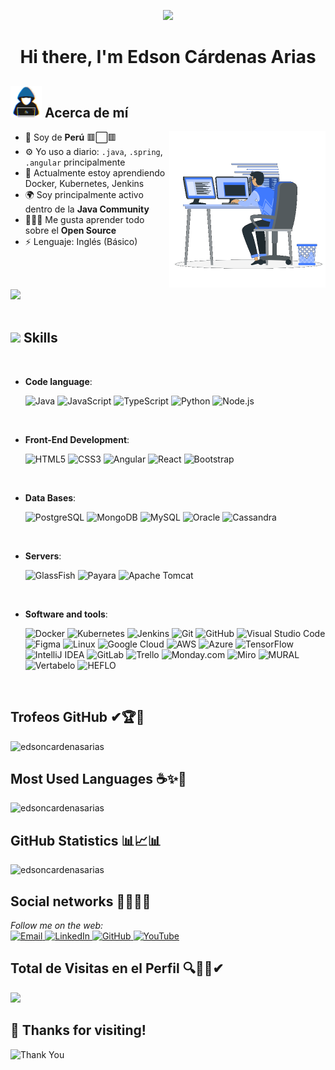 <p align="center">
  <img src="https://media.giphy.com/media/hvRJCLFzcasrR4ia7z/giphy.gif" width="35">
</p>

<h1 align="center">Hi there, I'm Edson Cárdenas Arias</h1>


## <picture><img src="https://github.com/0xAbdulKhalid/0xAbdulKhalid/raw/main/assets/mdImages/about_me.gif" width="50px"></picture> **Acerca de mí**

<picture> <img align="right" src="https://github.com/0xAbdulKhalid/0xAbdulKhalid/raw/main/assets/mdImages/Right_Side.gif" width="250px"></picture>

- 🏢 Soy de **Perú** 🟥⬜🟥
- ⚙️ Yo uso a diario: `.java`, `.spring`, `.angular` principalmente
- 🌱 Actualmente estoy aprendiendo Docker, Kubernetes, Jenkins
- 🌍 Soy principalmente activo dentro de la **Java Community**
- 👨🏻‍💻 Me gusta aprender todo sobre el **Open Source**
- ⚡ Lenguaje: Inglés (Básico)

<br><br>

<img src="https://user-images.githubusercontent.com/73097560/115834477-dbab4500-a447-11eb-908a-139a6edaec5c.gif"><br><br>

## <img src="https://media2.giphy.com/media/QssGEmpkyEOhBCb7e1/giphy.gif?cid=ecf05e47a0n3gi1bfqntqmob8g9aid1oyj2wr3ds3mg700bl&rid=giphy.gif" width="25"><b> Skills</b>
<br>

<p align="center">

- **Code language**:
  
    ![Java](https://img.shields.io/badge/Java-ED8B00?style=for-the-badge&logo=openjdk&logoColor=white)
    ![JavaScript](https://img.shields.io/badge/JavaScript-323330?style=for-the-badge&logo=javascript&logoColor=F7DF1E)
    ![TypeScript](https://img.shields.io/badge/TypeScript-007ACC?style=for-the-badge&logo=typescript&logoColor=white)
    ![Python](https://img.shields.io/badge/Python-14354C?style=for-the-badge&logo=python&logoColor=white)
    ![Node.js](https://img.shields.io/badge/Node.js-339933?style=for-the-badge&logo=node-dot-js&logoColor=white)

<br>

- **Front-End Development**:
  
    ![HTML5](https://img.shields.io/badge/HTML5-E34F26?style=for-the-badge&logo=html5&logoColor=white)
    ![CSS3](https://img.shields.io/badge/CSS3-1572B6?style=for-the-badge&logo=css3&logoColor=white)
    ![Angular](https://img.shields.io/badge/Angular-DD0031?style=for-the-badge&logo=angular&logoColor=white)
    ![React](https://img.shields.io/badge/React-20232A?style=for-the-badge&logo=react&logoColor=61DAFB)
    ![Bootstrap](https://img.shields.io/badge/Bootstrap-563D7C?style=for-the-badge&logo=bootstrap&logoColor=white)

<br>

- **Data Bases**:
  
    ![PostgreSQL](https://img.shields.io/badge/PostgreSQL-316192?style=for-the-badge&logo=postgresql&logoColor=white)
    ![MongoDB](https://img.shields.io/badge/MongoDB-4EA94B?style=for-the-badge&logo=mongodb&logoColor=white)
    ![MySQL](https://img.shields.io/badge/MySQL-00000F?style=for-the-badge&logo=mysql&logoColor=white)
    ![Oracle](https://img.shields.io/badge/Oracle-F80000?style=for-the-badge&logo=oracle&logoColor=black)
    ![Cassandra](https://img.shields.io/badge/Cassandra-1287B1?style=for-the-badge&logo=apache%20cassandra&logoColor=white)

<br>

- **Servers**:
  
    ![GlassFish](https://www.vectorlogo.zone/logos/javaee_glassfish/javaee_glassfish-ar21.svg)
    ![Payara](https://www.vectorlogo.zone/logos/payarafish/payarafish-ar21.svg)
    ![Apache Tomcat](https://www.vectorlogo.zone/logos/apache_tomcat/apache_tomcat-ar21.svg)
  
 <br>

- **Software and tools**:
  
   ![Docker](https://img.shields.io/badge/Docker-2496ED?style=for-the-badge&logo=docker&logoColor=white)
   ![Kubernetes](https://img.shields.io/badge/Kubernetes-326CE5?style=for-the-badge&logo=kubernetes&logoColor=white)
   ![Jenkins](https://img.shields.io/badge/Jenkins-D24939?style=for-the-badge&logo=jenkins&logoColor=white)
   ![Git](https://img.shields.io/badge/Git-F05033?style=for-the-badge&logo=git&logoColor=white)
   ![GitHub](https://img.shields.io/badge/GitHub-181717?style=for-the-badge&logo=github&logoColor=white)
   ![Visual Studio Code](https://img.shields.io/badge/Visual%20Studio%20Code-0078D7?style=for-the-badge&logo=visual-studio-code&logoColor=white)
   ![Figma](https://img.shields.io/badge/Figma-F24E1E?style=for-the-badge&logo=figma&logoColor=white)
   ![Linux](https://img.shields.io/badge/Linux-FCC624?style=for-the-badge&logo=linux&logoColor=black)
   ![Google Cloud](https://img.shields.io/badge/Google_Cloud-4285F4?style=for-the-badge&logo=google-cloud&logoColor=white)
   ![AWS](https://img.shields.io/badge/Amazon_AWS-232F3E?style=for-the-badge&logo=amazon-aws&logoColor=white)
   ![Azure](https://img.shields.io/badge/Microsoft_Azure-0089D6?style=for-the-badge&logo=microsoft-azure&logoColor=white)
   ![TensorFlow](https://img.shields.io/badge/TensorFlow-FF6F00?style=for-the-badge&logo=tensorflow&logoColor=white)
   ![IntelliJ IDEA](https://img.shields.io/badge/IntelliJ_IDEA-000000?style=for-the-badge&logo=intellij-idea&logoColor=white)
   ![GitLab](https://img.shields.io/badge/GitLab-FCA121?style=for-the-badge&logo=gitlab&logoColor=white)
   ![Trello](https://img.shields.io/badge/Trello-0079BF?style=for-the-badge&logo=trello&logoColor=white)
   ![Monday.com](https://img.shields.io/badge/Monday.com-232F3E?style=for-the-badge&logo=monday-dot-com&logoColor=white)
   ![Miro](https://img.shields.io/badge/Miro-050038?style=for-the-badge&logo=miro&logoColor=white)
   ![MURAL](https://img.shields.io/badge/MURAL-0052CC?style=for-the-badge&logo=mural&logoColor=white)
   ![Vertabelo](https://img.shields.io/badge/Vertabelo-41B883?style=for-the-badge&logo=vertabelo&logoColor=white)
   ![HEFLO](https://img.shields.io/badge/HEFLO-00ADEF?style=for-the-badge&logo=heflo&logoColor=white)

<br>

## Trofeos GitHub ✔🏆🥇
<img src="https://github-profile-trophy.vercel.app/api/?username=edsoncardenasarias&locale=es" alt="edsoncardenasarias"/>

<br>

## Most Used Languages ☕✨📑
<img src="https://github-readme-stats.vercel.app/api/top-langs/?username=edsoncardenasarias&locale=es&layout=compact&langs_count=10&role=OWNER,COLLABORATOR&theme=default" alt="edsoncardenasarias" style="width: 500px;"/>

<br>

## GitHub Statistics 📊📈📊
<img src="https://github-readme-stats.vercel.app/api?username=edsoncardenasarias&show_icons=true&locale=es&role=OWNER,COLLABORATOR&theme=default" alt="edsoncardenasarias" style="width: 500px;"/>
<br>

## Social networks 👨🏻‍💻📱
<i>Follow me on the web:</i><br>
<a href="mailto:edson.cardenas@vallegrande.edu.pe" target="_blank">
  <img src="https://img.shields.io/badge/Email-D14836?style=for-the-badge&logo=gmail&logoColor=white" alt="Email">
</a>
<a href="https://www.linkedin.com/in/edson-c%C3%A1rdenas-arias-1964141b8/" target="_blank">
  <img src="https://img.shields.io/badge/LinkedIn-0077B5?style=for-the-badge&logo=linkedin&logoColor=white" alt="LinkedIn">
</a>
<a href="https://github.com/edsoncardenasarias" target="_blank">
  <img src="https://img.shields.io/badge/GitHub-181717?style=for-the-badge&logo=github&logoColor=white" alt="GitHub">
</a>
<a href="https://www.youtube.com/channel/@edsoncardenasarias5087" target="_blank">
  <img src="https://img.shields.io/badge/YouTube-FF0000?style=for-the-badge&logo=youtube&logoColor=white" alt="YouTube">
</a>

## Total de Visitas en el Perfil 🔍👨‍💻✔
<img src="https://profile-counter.glitch.me/edsoncardenasarias/count.svg"/>



## 🎉 Thanks for visiting!


![Thank You](https://media.giphy.com/media/xT0xeJpnrWC4XWblEk/giphy.gif)




